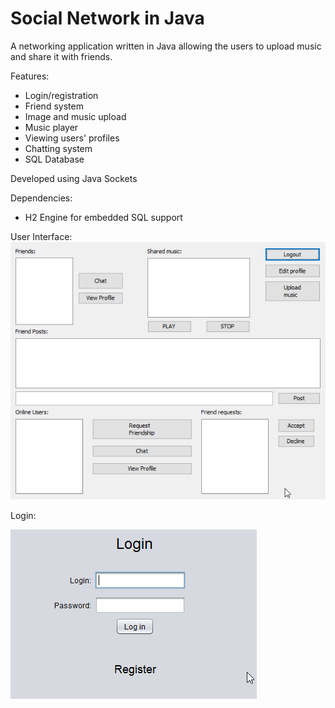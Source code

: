 # Social Network in Java

A networking application written in Java allowing the users to upload music and share it with friends.

Features:
- Login/registration
- Friend system
- Image and music upload
- Music player
- Viewing users' profiles
- Chatting system
- SQL Database

Developed using Java Sockets

Dependencies:
- H2 Engine for embedded SQL support

User Interface:
![User Interface](ScreenShots/UserInterface.png)

Login:  

![Login](ScreenShots/LoginFrame.png)
